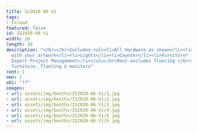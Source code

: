 ```yaml
---
title: Is2020 06 V1
tags:
- Island
featured: false
id: IS2020-06 V1
width: 20
length: 20
description: "</br></br>Includes:<ul><li>All Hardware as shown</li><li>New Graphics
  with your artwork</li><li>Lights</li><li>Counter</li><li>Furniture* (as per availability)</li><li>Friendly
  Expert Project Management</li></ul></br>Rent excludes flooring </br>*Own excludes
  furniture, flooring & monitors"
rent: 1
own: 1
obj: "??"
images:
- url: assets/img/booths/IS2020-06-V1/1.jpg
- url: assets/img/booths/IS2020-06-V1/2.jpg
- url: assets/img/booths/IS2020-06-V1/3.jpg
- url: assets/img/booths/IS2020-06-V1/4.jpg
- url: assets/img/booths/IS2020-06-V1/5.jpg
- url: assets/img/booths/IS2020-06-V1/6.jpg
---
```


